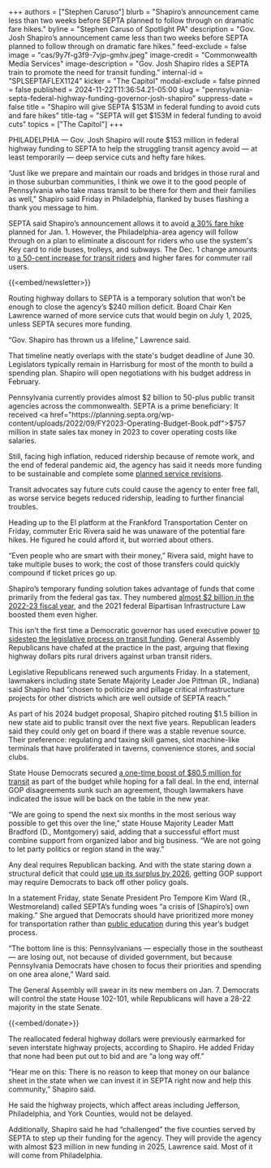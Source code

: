 +++
authors = ["Stephen Caruso"]
blurb = "Shapiro’s announcement came less than two weeks before SEPTA planned to follow through on dramatic fare hikes."
byline = "Stephen Caruso of Spotlight PA"
description = "Gov. Josh Shapiro’s announcement came less than two weeks before SEPTA planned to follow through on dramatic fare hikes."
feed-exclude = false
image = "cas/9y7f-g3f9-7vjp-gmhv.jpeg"
image-credit = "Commonwealth Media Services"
image-description = "Gov. Josh Shapiro rides a SEPTA train to promote the need for transit funding."
internal-id = "SPLSEPTAFLEX1124"
kicker = "The Capitol"
modal-exclude = false
pinned = false
published = 2024-11-22T11:36:54.21-05:00
slug = "pennsylvania-septa-federal-highway-funding-governor-josh-shapiro"
suppress-date = false
title = "Shapiro will give SEPTA $153M in federal funding to avoid cuts and fare hikes"
title-tag = "SEPTA will get $153M in federal funding to avoid cuts"
topics = ["The Capitol"]
+++

PHILADELPHIA — Gov. Josh Shapiro will route $153 million in federal highway funding to SEPTA to help the struggling transit agency avoid — at least temporarily — deep service cuts and hefty fare hikes.

“Just like we prepare and maintain our roads and bridges in those rural and in those suburban communities, I think we owe it to the good people of Pennsylvania who take mass transit to be there for them and their families as well,” Shapiro said Friday in Philadelphia, flanked by buses flashing a thank you message to him.

SEPTA said Shapiro’s announcement allows it to avoid <a href="https://www.nbcphiladelphia.com/news/local/septa-to-unveil-plan-for-historically-high-fare-increase-major-service-cuts/4025754/">a 30% fare hike</a> planned for Jan. 1. However, the Philadelphia-area agency will follow through on a plan to eliminate a discount for riders who use the system&#39;s Key card to ride buses, trolleys, and subways. The Dec. 1 change amounts to <a href="https://wwww.septa.org/news/fall-2024-proposed-fare-adjustments/">a 50-cent increase for transit riders</a> and higher fares for commuter rail users.

{{<embed/newsletter>}}

Routing highway dollars to SEPTA is a temporary solution that won’t be enough to close the agency’s $240 million deficit. Board Chair Ken Lawrence warned of more service cuts that would begin on July 1, 2025, unless SEPTA secures more funding.

“Gov. Shapiro has thrown us a lifeline,” Lawrence said.

That timeline neatly overlaps with the state&#39;s budget deadline of June 30. Legislators typically remain in Harrisburg for most of the month to build a spending plan. Shapiro will open negotiations with his budget address in February.

Pennsylvania currently provides almost $2 billion to 50-plus public transit agencies across the commonwealth. SEPTA is a prime beneficiary: It received <a href="https://planning.septa.org/wp-content/uploads/2022/09/FY2023-Operating-Budget-Book.pdf">$757 million</a> in state sales tax money in 2023 to cover operating costs like salaries.

Still, facing high inflation, reduced ridership because of remote work, and the end of federal pandemic aid, the agency has said it needs more funding to be sustainable and complete some <a href="https://www.nbcphiladelphia.com/news/transportation-and-transit/transit-death-spiral-puts-septas-bus-revolution-on-hold/4028645/">planned service revisions</a>.

Transit advocates say future cuts could cause the agency to enter free fall, as worse service begets reduced ridership, leading to further financial troubles.

Heading up to the El platform at the Frankford Transportation Center on Friday, commuter Eric Rivera said he was unaware of the potential fare hikes. He figured he could afford it, but worried about others.

“Even people who are smart with their money,” Rivera said, might have to take multiple buses to work; the cost of those transfers could quickly compound if ticket prices go up.

Shapiro’s temporary funding solution takes advantage of funds that come primarily from the federal gas tax. They numbered <a href="https://www.dot.state.pa.us/public/PubsForms/Publications/PUB%20409.pdf">almost $2 billion in the 2022-23 fiscal year</a>, and the 2021 federal Bipartisan Infrastructure Law boosted them even higher.

This isn’t the first time a Democratic governor has used executive power <a href="https://www.spotlightpa.org/news/2024/11/pennsylvania-septa-funding-josh-shapiro-state-budget/">to sidestep the legislative process on transit funding</a>. General Assembly Republicans have chafed at the practice in the past, arguing that flexing highway dollars pits rural drivers against urban transit riders.

Legislative Republicans renewed such arguments Friday. In a statement, lawmakers including state Senate Majority Leader Joe Pittman (R., Indiana) said Shapiro had “chosen to politicize and pillage critical infrastructure projects for other districts which are well outside of SEPTA reach.”

As part of his 2024 budget proposal, Shapiro pitched routing $1.5 billion in new state aid to public transit over the next five years. Republican leaders said they could only get on board if there was a stable revenue source. Their preference: regulating and taxing skill games, slot machine-like terminals that have proliferated in taverns, convenience stores, and social clubs.

State House Democrats secured <a href="https://www.spotlightpa.org/news/2024/07/pennsylvania-budget-public-schools-economic-development-scholarships-josh-shapiro-legislature/">a one-time boost of $80.5 million for transit</a> as part of the budget while hoping for a fall deal. In the end, internal GOP disagreements sunk such an agreement, though lawmakers have indicated the issue will be back on the table in the new year.

“We are going to spend the next six months in the most serious way possible to get this over the line,” state House Majority Leader Matt Bradford (D., Montgomery) said, adding that a successful effort must combine support from organized labor and big business. “We are not going to let party politics or region stand in the way.”

Any deal requires Republican backing. And with the state staring down a structural deficit that could <a href="https://www.spotlightpa.org/news/2024/08/budget-deficit-surplus-revenue-pennsylvania-legislature/">use up its surplus by 2026</a>, getting GOP support may require Democrats to back off other policy goals.

In a statement Friday, state Senate President Pro Tempore Kim Ward (R., Westmoreland) called SEPTA’s funding woes “a crisis of \[Shapiro’s\] own making.” She argued that Democrats should have prioritized more money for transportation rather than <a href="https://www.spotlightpa.org/news/2024/07/education-budget-late-funding-poverty-pennsylvania/">public education</a> during this year’s budget process.

“The bottom line is this: Pennsylvanians — especially those in the southeast — are losing out, not because of divided government, but because Pennsylvania Democrats have chosen to focus their priorities and spending on one area alone,” Ward said.

The General Assembly will swear in its new members on Jan. 7. Democrats will control the state House 102-101, while Republicans will have a 28-22 majority in the state Senate.

{{<embed/donate>}}

The reallocated federal highway dollars were previously earmarked for seven interstate highway projects, according to Shapiro. He added Friday that none had been put out to bid and are “a long way off.”

“Hear me on this: There is no reason to keep that money on our balance sheet in the state when we can invest it in SEPTA right now and help this community,” Shapiro said.

He said the highway projects, which affect areas including Jefferson, Philadelphia, and York Counties, would not be delayed.

Additionally, Shapiro said he had “challenged” the five counties served by SEPTA to step up their funding for the agency. They will provide the agency with almost $23 million in new funding in 2025, Lawrence said. Most of it will come from Philadelphia.

